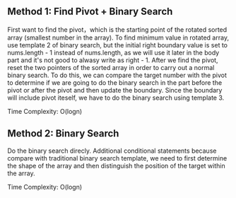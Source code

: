 ## Method 1: Find Pivot + Binary Search

First want to find the pivot，which is the starting point of the rotated sorted array (smallest number in the array). To find minimum value in rotated array, use template 2 of binary search, but the initial right boundary value is set to nums.length - 1 instead of nums.length, as we will use it later in the body part and it's not good to alwasy write as right - 1. After we find the pivot, reset the two pointers of the sorted array in order to carry out a normal binary search. To do this, we can compare the target number with the pivot to determine if we are going to do the binary search in the part before the pivot or after the pivot and then update the boundary. Since the boundary will include pivot iteself, we have to do the binary search using template 3. </br>

Time Complexity: O(logn)

## Method 2: Binary Search

Do the binary search direcly. Additional conditional statements because compare with traditional binary search template, we need to first determine the shape of the array and then 
distinguish the position of the target within the array.

Time Complexity: O(logn)
